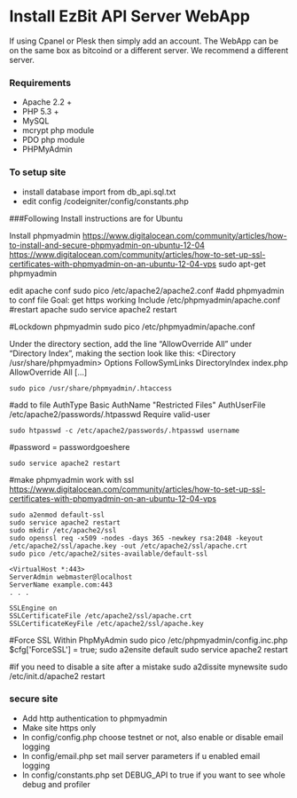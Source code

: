 
Install EzBit API Server WebApp
====================================

If using Cpanel or Plesk then simply add an account.
The WebApp can be on the same box as bitcoind or a different server. We recommend a different server.

### Requirements
* Apache 2.2 +
* PHP 5.3 +
* MySQL
* mcrypt php module
* PDO php module
* PHPMyAdmin

### To setup site
* install database import from db_api.sql.txt
* edit config /codeigniter/config/constants.php


###Following Install instructions are for Ubuntu

Install phpmyadmin
https://www.digitalocean.com/community/articles/how-to-install-and-secure-phpmyadmin-on-ubuntu-12-04
https://www.digitalocean.com/community/articles/how-to-set-up-ssl-certificates-with-phpmyadmin-on-an-ubuntu-12-04-vps
    sudo apt-get phpmyadmin

edit apache conf
    sudo pico /etc/apache2/apache2.conf
#add  phpmyadmin to conf file Goal: get https working
    Include /etc/phpmyadmin/apache.conf
#restart apache
    sudo service apache2 restart

#Lockdown phpmyadmin
    sudo pico /etc/phpmyadmin/apache.conf

Under the directory section, add the line “AllowOverride All” under “Directory Index”, making the section look like this:
    <Directory /usr/share/phpmyadmin>
    Options FollowSymLinks
    DirectoryIndex index.php
    AllowOverride All
    [...]

    sudo pico /usr/share/phpmyadmin/.htaccess
#add to file
    AuthType Basic
    AuthName "Restricted Files"
    AuthUserFile /etc/apache2/passwords/.htpasswd
    Require valid-user


    sudo htpasswd -c /etc/apache2/passwords/.htpasswd username
#password = passwordgoeshere

    sudo service apache2 restart

#make phpmyadmin work with ssl
https://www.digitalocean.com/community/articles/how-to-set-up-ssl-certificates-with-phpmyadmin-on-an-ubuntu-12-04-vps

    sudo a2enmod default-ssl
    sudo service apache2 restart
    sudo mkdir /etc/apache2/ssl
    sudo openssl req -x509 -nodes -days 365 -newkey rsa:2048 -keyout /etc/apache2/ssl/apache.key -out /etc/apache2/ssl/apache.crt
    sudo pico /etc/apache2/sites-available/default-ssl

    <VirtualHost *:443>
    ServerAdmin webmaster@localhost
    ServerName example.com:443
    . . .

    SSLEngine on
    SSLCertificateFile /etc/apache2/ssl/apache.crt
    SSLCertificateKeyFile /etc/apache2/ssl/apache.key

#Force SSL Within PhpMyAdmin
    sudo pico /etc/phpmyadmin/config.inc.php
    $cfg['ForceSSL'] = true;
    sudo a2ensite default
    sudo service apache2 restart


#if you need to disable a site after a mistake
    sudo a2dissite mynewsite
    sudo /etc/init.d/apache2 restart




### secure site

* Add http authentication to phpmyadmin
* Make site https only
* In config/config.php choose testnet or not, also enable or disable email logging
* In config/email.php set mail server parameters if u enabled email logging
* In config/constants.php set DEBUG_API to true if you want to see whole debug and profiler




